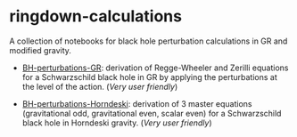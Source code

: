 # ringdown-calculations
A collection of notebooks for black hole perturbation calculations in GR and modified gravity.

- [BH-perturbations-GR](https://github.com/sergisl/ringdown-calculations/blob/main/BH-perturbations-GR.nb): derivation of Regge-Wheeler and Zerilli equations for a Schwarzschild black hole in GR by applying the perturbations at the level of the action. (*Very user friendly*)

- [BH-perturbations-Horndeski](https://github.com/sergisl/ringdown-calculations/blob/main/BH-perturbations-Horndeski.nb): derivation of 3 master equations (gravitational odd, gravitational even, scalar even) for a Schwarzschild black hole in Horndeski gravity. (*Very user friendly*)
